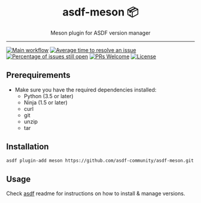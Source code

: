 <div align="center">
<h1>asdf-meson 📦</h1>
Meson plugin for ASDF version manager
</div>
<hr />

[![Main workflow](https://github.com/asdf-community/asdf-meson/workflows/Main%20workflow/badge.svg)](https://github.com/asdf-community/asdf-meson/actions)
[![Average time to resolve an issue](https://isitmaintained.com/badge/resolution/asdf-community/asdf-meson.svg)](https://isitmaintained.com/project/asdf-community/asdf-meson 'Average time to resolve an issue')
[![Percentage of issues still open](https://isitmaintained.com/badge/open/asdf-community/asdf-meson.svg)](https://isitmaintained.com/project/asdf-community/asdf-meson 'Percentage of issues still open')
[![PRs Welcome](https://img.shields.io/badge/PRs-welcome-brightgreen.svg)](http://makeapullrequest.com)
[![License](https://img.shields.io/github/license/asdf-community/asdf-meson?color=brightgreen)](https://github.com/asdf-community/asdf-meson/blob/master/LICENSE)

## Prerequirements

- Make sure you have the required dependencies installed:
  - Python (3.5 or later)
  - Ninja (1.5 or later)
  - curl
  - git
  - unzip
  - tar

## Installation

```bash
asdf plugin-add meson https://github.com/asdf-community/asdf-meson.git
```

## Usage

Check [asdf](https://github.com/asdf-vm/asdf) readme for instructions on how to
install & manage versions.
